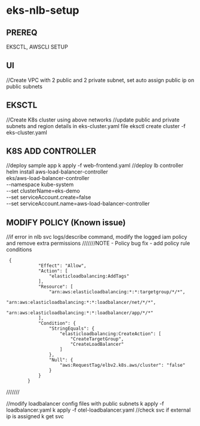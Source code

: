 # eks-nlb-setup

PREREQ
----
EKSCTL, AWSCLI SETUP

UI
----
//Create VPC with 2 public and 2 private subnet, set auto assign public ip on public subnets

EKSCTL
-------
//Create K8s cluster using above networks
//update public and private subnets and region details in eks-cluster.yaml file
eksctl create cluster -f eks-cluster.yaml 

K8S ADD CONTROLLER
-----
//deploy sample app
k apply -f web-frontend.yaml
//deploy lb controller
helm install aws-load-balancer-controller \
  eks/aws-load-balancer-controller \
  --namespace kube-system \
  --set clusterName=eks-demo \
  --set serviceAccount.create=false \
  --set serviceAccount.name=aws-load-balancer-controller

MODIFY POLICY (Known issue)
------
//if error in nlb svc logs/describe command, modify the logged iam policy and remove extra permissions
///////NOTE - Policy bug fix - add policy rule conditions
```
 {
            "Effect": "Allow",
            "Action": [
                "elasticloadbalancing:AddTags"
            ],
            "Resource": [
                "arn:aws:elasticloadbalancing:*:*:targetgroup/*/*",
                "arn:aws:elasticloadbalancing:*:*:loadbalancer/net/*/*",
                "arn:aws:elasticloadbalancing:*:*:loadbalancer/app/*/*"
            ],
            "Condition": {
                "StringEquals": {
                    "elasticloadbalancing:CreateAction": [
                        "CreateTargetGroup",
                        "CreateLoadBalancer"
                    ]
                },
                "Null": {
                    "aws:RequestTag/elbv2.k8s.aws/cluster": "false"
                }
            }
        }
```
///////


//modify loadbalancer config files with public subnets
k apply -f loadbalancer.yaml
k apply -f otel-loadbalancer.yaml
//check svc if external ip is assigned
k get svc
